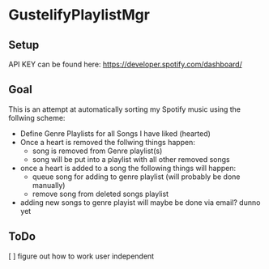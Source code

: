 # GustelifyPlaylistMgr

## Setup
API KEY can be found here:
https://developer.spotify.com/dashboard/

## Goal
This is an attempt at automatically sorting my Spotify music using the follwing scheme:
- Define Genre Playlists for all Songs I have liked (hearted)
- Once a heart is removed the follwing things happen:
    - song is removed from Genre playlist(s)
    - song will be put into a playlist with all other removed songs
- once a heart is added to a song the following things will happen:
    - queue song for adding to genre playlist (will probably be done manually)
    - remove song from deleted songs playlist
- adding new songs to genre playist will maybe be done via email? dunno yet

## ToDo
[ ] figure out how to work user independent